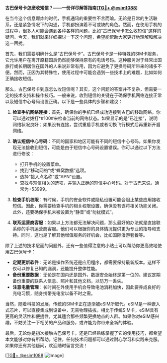 **古巴保号卡怎麽收短信？——一份详尽解答指南[[TG💪+ @esim1088](https://t.me/s/esim1088)]**

在当今这个信息爆炸的时代，手机通讯的重要性不言而喻。无论是日常的生活联系，还是紧急情况下的沟通，手机都扮演着不可或缺的角色。然而，在使用手机的过程中，很多人可能会遇到各种各样的问题，比如“古巴保号卡怎么收短信”这样的疑问。今天，我们就来详细探讨一下这个问题，希望能帮助大家更好地理解和解决这一困扰。

首先，我们需要明确什么是“古巴保号卡”。古巴保号卡是一种特殊的SIM卡服务，它允许用户在离开原籍国后仍然能够保持原有的电话号码。这种服务对于经常出国旅行或长期居住在国外的人来说非常有用，因为它避免了更换号码所带来的诸多不便。然而，正因为其特殊性，使用过程中可能会遇到一些技术上的难题，比如如何正确接收短信。

那么，古巴保号卡到底怎么收短信呢？其实，这个问题的答案并不复杂，但需要一定的技术支持和操作技巧。一般来说，收到短信的关键在于确保手机网络连接正常以及短信中心号码设置正确。以下是一些具体的步骤和建议：

1. **检查手机网络连接**：首先，确保你的手机已经成功连接到古巴的移动网络。你可以通过拨打*#100#来检查当前的网络状态。如果显示的是“已连接”，说明网络状况良好；如果没有连接，尝试重启手机或者切换飞行模式后再重新开启网络。

2. **确认短信中心号码**：不同的国家和地区可能有不同的短信中心号码。如果你发现无法接收到短信，可能是由于短信中心号码设置错误。你可以通过以下方法进行修改：
   - 打开手机的设置菜单。
   - 找到“移动网络”或“蜂窝数据”选项。
   - 选择“接入点名称”或“APN”设置。
   - 查找与短信相关的选项，并输入正确的短信中心号码。对于古巴来说，通常为+53999。

3. **检查手机权限**：有时候，手机的安全软件或隐私设置可能会阻止某些应用接收短信。因此，你需要检查手机的相关权限设置，确保没有误将相关功能关闭。此外，还要确保手机未被设置为“静音”或“勿扰模式”。

4. **联系运营商客服**：如果以上方法都无法解决问题，那么最好的办法就是直接联系你的手机运营商客服。他们可以根据你的具体情况提供更为专业的指导和支持。同时，这也是了解其他增值服务的好机会，比如国际漫游套餐等。

除了上述的技术层面的问题外，还有一些值得注意的小贴士可以帮助你更高效地使用古巴保号卡：

- **定期更新软件**：无论是操作系统还是应用程序，都需要保持最新版本。这样不仅可以修复已知的漏洞，还能提升整体性能。
- **备份重要数据**：无论是在国内还是国外，数据安全始终是第一位的。建议定期备份重要的联系人信息、照片和其他文档，以防万一丢失。
- **注意电量管理**：长时间在外使用手机会导致电池消耗加快，因此要养成良好的充电习惯，随身携带充电宝以备不时之需。

当然，随着科技的发展，传统的SIM卡正在逐渐被eSIM所取代。eSIM是一种嵌入式芯片，可以直接集成到设备中，无需物理插拔。相比于传统SIM卡，eSIM具有更高的灵活性和便捷性，尤其适合那些频繁更换地点的人群。如果你对eSIM感兴趣，不妨关注一下相关的产品和服务，或许能为你带来全新的体验。

最后，无论你是初次接触古巴保号卡，还是已经熟练掌握了它的使用技巧，都希望本文能够对你有所帮助。记住，任何技术问题都可以通过耐心学习和实践来克服。如果你还有其他疑问，欢迎随时留言交流！

[[TG💪+ @esim1088](https://t.me/s/esim1088) ![Image](https://i.postimg.cc/4NQfJmqS/Snipaste-2025-05-13-00-14-12.png)]